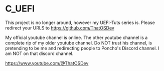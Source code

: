 # C_UEFI
This project is no longer around, however my UEFI-Tuts series is. Please redirect your URLS to https://github.com/ThatOSDev  
  
  
My official youtube channel is online. The other youtube channel is a complete rip of my older youtube channel. Do NOT trust his channel, is pretending to be me and redirecting people to Poncho's Discord channel. I am NOT on that discord channel.    
  
https://www.youtube.com/@ThatOSDev  
  
